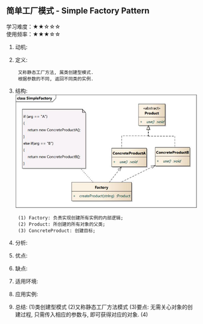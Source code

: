 ## 简单工厂模式 - Simple Factory Pattern  
学习难度：★★☆☆☆  
使用频率：★★★☆☆

1. 动机:  

2. 定义:  
		
		又称静态工厂方法, 属类创建型模式. 
		根据参数的不同, 返回不同类的实例.
3. 结构:  
![](../../../images/SimpleFactory.png)  

		(1) Factory: 负责实现创建所有实例的内部逻辑;  
		(2) Product: 所创建的所有对象的父类;  
		(3) ConcreteProduct: 创建目标;
4. 分析:  

5. 优点:  

6. 缺点:  

7. 适用环境:  

8. 应用实例:  

9. 总结: 
(1)类创建型模式 
(2)又称静态工厂方法模式
(3)要点: 无需关心对象的创建过程, 只需传入相应的参数与, 即可获得对应的对象.
(4) 
 
